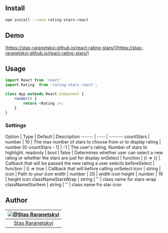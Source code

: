 ## Install

```sh
npm install --save rating-stars-react
```

## Demo

[https://stas-raranetskyi.github.io/react-rating-stars/](https://stas-raranetskyi.github.io/react-rating-stars/)

## Usage

```javascript
import React from 'react'
import Rating  from 'rating-stars-react';

class App extends React.Component {
    render() {
        return <Rating />;
    }
}
```

### Settings

Option | Type | Default | Description
------ | ---- | -------
countStars | number | 10 | The max number of stars to choose from or to display
rating | number [0-countStars - 1] | -1 | The user's rating. Number of stars to highlight.
readonly | bool | false | Determines whether user can select a new rating or whether the stars are just for display
onSelect | function | () => {} | Callback that will be passed the new rating a user selects
beforeSelect | function | () => true | Callback that will before calling onSelect
icon | string | icon | Path to your icon
width | number | 20 | width icon
height | number | 19 | height icon
classNameStarsWrap | string | '' | class name for stars wrap
classNameStarItem | string | '' | class name fro star icon

## Author

|[![@Stas Raranetskyi](https://avatars0.githubusercontent.com/u/11090889?s=128&v=4)](https://github.com/stas-raranetskyi/)|
|:---:|
|[Stas Raranetskyi](https://github.com/stas-raranetskyi/)|
